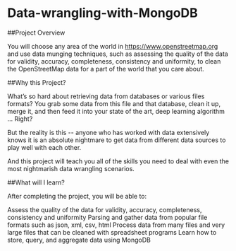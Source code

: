 # Data-wrangling-with-MongoDB

##Project Overview

You will choose any area of the world in https://www.openstreetmap.org and use data munging techniques, such as assessing the quality of the data for validity, accuracy, completeness, consistency and uniformity, to clean the OpenStreetMap data for a part of the world that you care about.

##Why this Project?

What’s so hard about retrieving data from databases or various files formats? You grab some data from this file and that database, clean it up, merge it, and then feed it into your state of the art, deep learning algorithm … Right?

But the reality is this -- anyone who has worked with data extensively knows it is an absolute nightmare to get data from different data sources to play well with each other.

And this project will teach you all of the skills you need to deal with even the most nightmarish data wrangling scenarios.

##What will I learn?

After completing the project, you will be able to:

Assess the quality of the data for validity, accuracy, completeness, consistency and uniformity
Parsing and gather data from popular file formats such as json, xml, csv, html
Process data from many files and very large files that can be cleaned with spreadsheet programs
Learn how to store, query, and aggregate data using MongoDB

